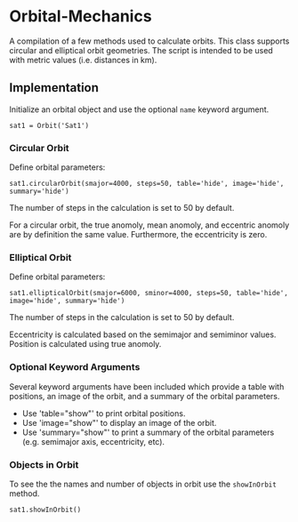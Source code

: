# Orbital-Mechanics

A compilation of a few methods used to calculate orbits. This class supports circular and elliptical orbit geometries. The script is intended to be used with metric values (i.e. distances in km).

## Implementation

Initialize an orbital object and use the optional `name` keyword argument.

	sat1 = Orbit('Sat1')

### Circular Orbit

Define orbital parameters: 

	sat1.circularOrbit(smajor=4000, steps=50, table='hide', image='hide', summary='hide')
	
The number of steps in the calculation is set to 50 by default. 

For a circular orbit, the true anomoly, mean anomoly, and eccentric anomoly are by definition the same value. Furthermore, the eccentricity is zero.

### Elliptical Orbit

Define orbital parameters:

	sat1.ellipticalOrbit(smajor=6000, sminor=4000, steps=50, table='hide', image='hide', summary='hide')

The number of steps in the calculation is set to 50 by default.

Eccentricity is calculated based on the semimajor and semiminor values. Position is calculated using true anomoly. 

### Optional Keyword Arguments

Several keyword arguments have been included which provide a table with positions, an image of the orbit, and a summary of the orbital parameters. 
  * Use 'table="show"' to print orbital positions.
  * Use 'image="show"' to display an image of the orbit.
  * Use 'summary="show"' to print a summary of the orbital parameters (e.g. semimajor axis, eccentricity, etc).

### Objects in Orbit

To see the the names and number of objects in orbit use the `showInOrbit` method.

	sat1.showInOrbit()

